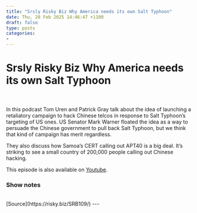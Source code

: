 ```yaml
---
title: "Srsly Risky Biz Why America needs its own Salt Typhoon"
date: Thu, 20 Feb 2025 14:46:47 +1100
draft: false
type: posts
categories: 
- 
---
```

# Srsly Risky Biz Why America needs its own Salt Typhoon

<br/>

<br/>
In this podcast Tom Uren and Patrick Gray talk about the idea of launching a retaliatory campaign to hack Chinese telcos in response to Salt Typhoon’s targeting of US ones. US Senator Mark Warner floated the idea as a way to persuade the Chinese government to pull back Salt Typhoon, but we think that kind of campaign has merit regardless.

They also discuss how Samoa’s CERT calling out APT40 is a big deal. It’s striking to see a small country of 200,000 people calling out Chinese hacking.

This episode is also available on [Youtube](https://youtu.be/DeeFucTQTiE).

### Show notes

<br/>
[Source](https://risky.biz/SRB109/)
---
